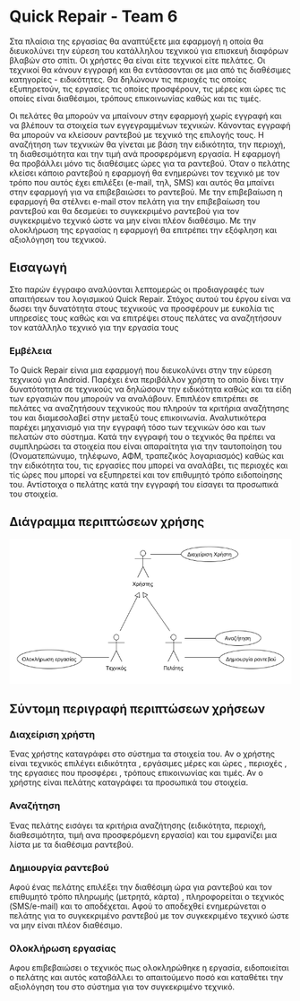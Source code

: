 # Quick Repair - Team 6

Στα πλαίσια της εργασίας θα αναπτύξετε μια εφαρμογή η οποία θα διευκολύνει την εύρεση του κατάλληλου τεχνικού για επισκευή διαφόρων βλαβών στο σπίτι. Οι χρήστες θα είναι είτε τεχνικοί είτε πελάτες. Οι τεχνικοί θα κάνουν εγγραφή και θα εντάσσονται σε μια από τις διαθέσιμες κατηγορίες - ειδικότητες. Θα δηλώνουν τις περιοχές τις οποίες εξυπηρετούν, τις εργασίες τις οποίες προσφέρουν, τις μέρες και ώρες τις οποίες είναι διαθέσιμοι, τρόπους επικοινωνίας καθώς και τις τιμές. 

Οι πελάτες θα μπορούν να μπαίνουν στην εφαρμογή χωρίς εγγραφή και να βλέπουν τα στοιχεία των εγγεγραμμένων τεχνικών. Κάνοντας εγγραφή θα μπορούν να κλείσουν ραντεβού με τεχνικό της επιλογής τους. Η αναζήτηση των τεχνικών θα γίνεται με βάση την ειδικότητα, την περιοχή, τη διαθεσιμότητα και την τιμή ανά προσφερόμενη εργασία. Η εφαρμογή θα προβάλλει μόνο τις διαθέσιμες ώρες για τα ραντεβού. Όταν ο πελάτης κλείσει κάποιο ραντεβού η εφαρμογή θα ενημερώνει τον τεχνικό με τον τρόπο που αυτός έχει επιλέξει (e-mail, τηλ, SMS) και αυτός θα μπαίνει στην εφαρμογή για να επιβεβαιώσει το ραντεβού. Με την επιβεβαίωση η εφαρμογή θα στέλνει e-mail στον πελάτη για την επιβεβαίωση του ραντεβού και θα δεσμεύει το συγκεκριμένο ραντεβού για τον συγκεκριμένο τεχνικό ώστε να μην είναι πλέον διαθέσιμο.
Με την ολοκλήρωση της εργασίας η εφαρμογή θα επιτρέπει την εξόφληση και αξιολόγηση του τεχνικού.

## Εισαγωγή
Στο παρών έγγραφο αναλύονται λεπτομερώς οι προδιαγραφές των απαιτήσεων του λογισμικού Quick Repair. Στόχος αυτού του έργου είναι να δωσει την δυνατότητα στους τεχνικούς να προσφέρουν με ευκολία τις υπηρεσίες τους καθώς και να επιτρέψει στους πελάτες να αναζητήσουν τον κατάλληλο τεχνικό για την εργασία τους

### Εμβέλεια
Το Quick Repair είνια μια εφαρμογή που διευκολύνει στην την εύρεση τεχνικού για Android. Παρέχει ένα περιβάλλον χρήστη το οποίο δίνει την δυνατότοτητα σε τεχνικούς να δηλώσουν την ειδικότητα καθώς και τα είδη των εργασιών που μπορούν να αναλάβουν. Επιπλέον επιτρέπει σε πελάτες να αναζητήσουν τεχνικούς που πληρούν τα κριτήρια αναζήτησης του και διαμεσολαβεί στην μεταξύ τους επικοινωνία.
Αναλυτικότερα παρέχει μηχανισμό για την εγγραφή τόσο των τεχνικών όσο και των πελατών στο σύστημα. Κατά την εγγραφή του ο τεχνικός θα πρέπει να συμπληρώσει τα στοιχεία που είναι απαραίτητα για την ταυτοποίηση του (Ονοματεπώνυμο, τηλέφωνο, ΑΦΜ, τραπεζικός λογαριασμός) καθώς και την ειδικότητα του, τις εργασίες που μπορεί να αναλάβει, τις περιοχές και τίς ώρες που μπορεί να εξυπηρετεί και τον επιθυμητό τρόπο ειδοποίησης του. Αντίστοιχα ο πελάτης κατά την εγγραφή του είσαγει τα προσωπικά του στοιχεία. 
## Διάγραμμα περιπτώσεων χρήσης

![Use case diagram](requirements/diagrams/use_case_R1.png)

## Σύντομη περιγραφή περιπτώσεων χρήσεων

### Διαχείριση χρήστη

Ένας χρήστης καταγράφει στο σύστημα τα στοιχεία του. Αν ο χρήστης είναι τεχνικός επιλέγει ειδικότητα , εργάσιμες μέρες και ώρες , περιοχές , της εργασιες που προσφέρει , τρόπους επικοινωνίας και τιμές. Αν ο χρήστης είναι πελάτης καταγράφει τα προσωπικά του στοιχεία.

### Αναζήτηση

Ένας πελάτης εισάγει τα κριτήρια αναζήτησης (ειδικότητα, περιοχή, διαθεσιμότητα, τιμή ανα προσφερόμενη εργασία) και του εμφανίζει μια λίστα με τα διαθέσιμα ραντεβού.

### Δημιουργία ραντεβού

Αφού ένας πελάτης επιλέξει την διαθέσιμη ώρα για ραντεβού και τον επιθυμητό τρόπο πληρωμής (μετρητά, κάρτα) , πληροφορείται ο τεχνικός (SMS/e-mail) και το αποδέχεται. Αφού το αποδεχθεί ενημερώνεται ο πελάτης για το συγκεκριμένο ραντεβού με τον συγκεκριμένο τεχνικό ώστε να μην είναι πλέον διαθέσιμο.

### Ολοκλήρωση εργασίας

Αφου επιβεβαιώσει ο τεχνικός πως ολοκληρώθηκε η εργασία, ειδοποιείται ο πελάτης και αυτός καταβάλλει το απαιτούμενο ποσό και καταθέτει την αξιολόγηση του στο σύστημα για τον συγκεκριμένο τεχνικό.
